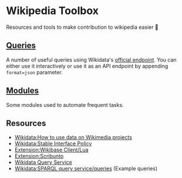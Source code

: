 # Wikipedia Toolbox
Resources and tools to make contribution to wikipedia easier 🙂

## [Queries](/queries)
A number of useful queries using Wikidata's [official endpoint](https://query.wikidata.org). You can either use it interactively or use it as an API endpoint by appending `format=json` parameter.

## [Modules](/modules)
Some modules used to automate frequent tasks.

## Resources
 - [Wikidata:How to use data on Wikimedia projects](https://www.wikidata.org/wiki/Wikidata:How_to_use_data_on_Wikimedia_projects)
 - [Wikidata:Stable Interface Policy](https://www.wikidata.org/wiki/Wikidata:Stable_Interface_Policy)
 - [Extension:Wikibase Client/Lua](https://www.mediawiki.org/wiki/Extension:Wikibase_Client/Lua)
 - [Extension:Scribunto](https://www.mediawiki.org/wiki/Extension:Scribunto)
 - [Wikidata Query Service](https://query.wikidata.org/)
 - [Wikidata:SPARQL query service/queries](https://www.wikidata.org/wiki/Wikidata:SPARQL_query_service/queries) (Example queries)
